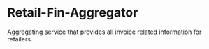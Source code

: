 # Retail-Fin-Aggregator
Aggregating service that provides all invoice related information for retailers.
